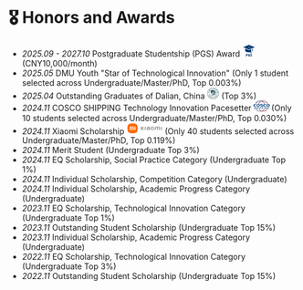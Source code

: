 # 🎖 Honors and Awards
- *2025.09 - 2027.10* Postgraduate Studentship (PGS) Award <img src='./images/PGS.png' style='width: 1.5em;'> (CNY10,000/month)
- *2025.05* DMU Youth "Star of Technological Innovation" (Only 1 student selected across Undergraduate/Master/PhD, Top 0.003%)
- *2025.04* Outstanding Graduates of Dalian, China <img src='./images/dalian.png' style='width: 1.5em;'> (Top 3%)
- *2024.11* COSCO SHIPPING Technology Innovation Pacesetter<img src='./images/cosco.png' style='width: 2.5em;'>(Only 10 students selected across Undergraduate/Master/PhD, Top 0.030%)
- *2024.11* Xiaomi Scholarship <img src='./images/xiaomi.png' style='width: 4.5em;'> (Only 40 students selected across Undergraduate/Master/PhD, Top 0.119%)
- *2024.11* Merit Student (Undergraduate Top 3%)
- *2024.11* EQ Scholarship, Social Practice Category (Undergraduate Top 1%)
- *2024.11* Individual Scholarship, Competition Category (Undergraduate)
- *2024.11* Individual Scholarship, Academic Progress Category (Undergraduate)
- *2023.11* EQ Scholarship, Technological Innovation Category (Undergraduate Top 1%)
- *2023.11* Outstanding Student Scholarship (Undergraduate Top 15%)
- *2023.11* Individual Scholarship, Academic Progress Category (Undergraduate)
- *2022.11* EQ Scholarship, Technological Innovation Category (Undergraduate Top 3%)
- *2022.11* Outstanding Student Scholarship (Undergraduate Top 15%)
